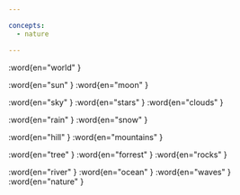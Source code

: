 ```yaml
---

concepts:
  - nature

---
```


:word{en="world" }

:word{en="sun" }
:word{en="moon" }

:word{en="sky" }
:word{en="stars" }
:word{en="clouds" }

:word{en="rain" }
:word{en="snow" }

:word{en="hill" }
:word{en="mountains" }

:word{en="tree" }
:word{en="forrest" }
:word{en="rocks" }

:word{en="river" }
:word{en="ocean" }
:word{en="waves" }
:word{en="nature" }
